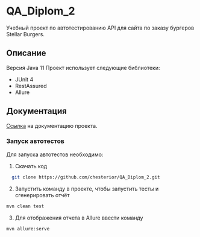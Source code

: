 # QA_Diplom_2

Учебный проект по автотестированию API для сайта по заказу бургеров Stellar Burgers.

## Описание

Версия Java 11
Проект использует следующие библиотеки:
- JUnit 4
- RestAssured
- Allure

## Документация

[Ссылка](https://code.s3.yandex.net/qa-automation-engineer/java/cheatsheets/paid-track/diplom/api-documentation.pdf) на документацию проекта.

### Запуск автотестов

Для запуска автотестов необходимо:

1. Скачать код

 ```sh
   git clone https://github.com/chesterior/QA_Diplom_2.git
   ```
   
2. Запустить команду в проекте, чтобы запустить тесты и сгенерировать отчёт

```sh
mvn clean test
```

3. Для отображения отчета в Allure ввести команду

```sh
mvn allure:serve
```
